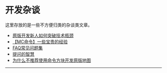 # 开发杂谈

这里存放的是一些不方便归类的杂谈类文章。

- [原版开发新人如何突破技术瓶颈](/resources/关于新人突破技术瓶颈.md)
- [【MC命令】一些宝贵的经验](https://www.bilibili.com/opus/996281238417309699)
- [FAQ常见问题集](https://docs.qq.com/doc/DU1JhZmhRVFFVaGNw)
- [提问的智慧](https://lug.ustc.edu.cn/wiki/doc/smart-questions/)
- [为什么不推荐使用命令方块开发原版地图](/resources//为什么不推荐使用命令方块开发.md)

---
<script setup>
import { useData } from 'vitepress'

const { isDark } = useData()
</script>

<ClientOnly>
  <GiscusComment
    repo="CR-019/datapack-index"
    repoId="R_kgDONRhuqw"
    category="闲聊 Chats"
    categoryId="DIC_kwDONRhuq84CkchW"
    mapping="number"
    term="10"
    :strict="false"
    :reactionsEnabled="true"
    emitMetadata="0"
    inputPosition="top"
    :theme="isDark ? 'dark' : 'light'"
    lang="zh-CN"
    loading="lazy"
    class="giscus-wrapper"
  />
</ClientOnly>

<style>
.giscus-wrapper {
  margin: 3rem auto;
  max-width: 800px;
  padding-top: 2rem;
  border-top: 1px solid var(--vp-c-divider);
}
</style>